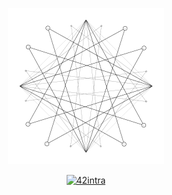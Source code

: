 <p align="center">
 <a href="https://github.com/ArthurCrespy">
  <img width="250" src="https://github.com/ArthurCrespy/ArthurCrespy/blob/master/network.gif" />
 </a>
</p>

<p align="center">
 <a href="https://profile.intra.42.fr/users/acrespy">
    <img alt="42intra" src="https://img.shields.io/badge/cursus-lvl 1.05-white?style=for-the-badge&logo=42&labelColor=000000&Color=FFFFFF&logoWidth=20" />
 </a>
</p>
